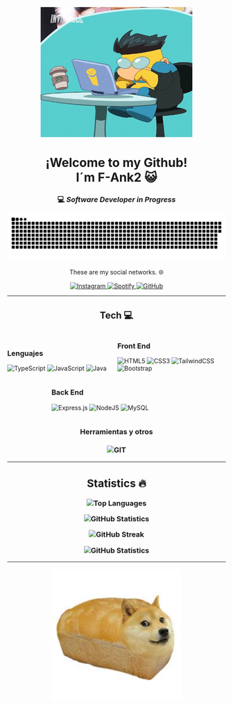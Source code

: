 <div align="center">
  <img src="typing-on-computer-mark-grayson.gif" width="350" height="300">
  <h1> ¡Welcome to my Github! <br/> I´m F-Ank2 😺</h1>
  <h3>💻<em> Software Developer <strong>in Progress</strong></em></h3>
</div>

<p align="center">
 <img width="1000" src="github-snake.svg" alt="snake"/>
</p>

<p align="center">
These are my social networks. 🌐
</p>

<div align="center">
  <a href="https://www.instagram.com/pko.334/">
    <img src="https://img.shields.io/badge/Instagram-%23E4405F.svg?style=for-the-badge&logo=Instagram&logoColor=white" alt="Instagram" width="77" height="30">
  </a>
  <a href="https://open.spotify.com/user/314t6zqeto7cd2aewxouajr34bkq?si=1af6595cba114fd1">
    <img src="https://img.shields.io/badge/Spotify-1ED760?style=for-the-badge&logo=spotify&logoColor=white" alt="Spotify" width="77" height="30">
  </a>
 <a href="https://github.com/F-Ank2">
    <img src="https://img.shields.io/badge/-GitHub-181717?logo=github&logoColor=white" alt="GitHub" width="77" height="30">
  </a>
</div>

---

<h2 align="center">Tech 💻</h3>
<div align="center">

<div style="width: 250px; display: inline-block; text-align: left;">
    <h3>Lenguajes</h3>
  
![TypeScript](https://img.shields.io/badge/typescript-%23007ACC.svg?style=for-the-badge&logo=typescript&logoColor=white) ![JavaScript](https://img.shields.io/badge/javascript-%23323330.svg?style=for-the-badge&logo=javascript&logoColor=%23F7DF1E) ![Java](https://img.shields.io/badge/java-%23ED8B00.svg?style=for-the-badge&logo=java&logoColor=white)
</div>
<div style="width: 250px; display: inline-block; text-align: left;">
    <h3>Front End</h3>
    <!-- Front End -->

![HTML5](https://img.shields.io/badge/html5-%23E34F26.svg?style=for-the-badge&logo=html5&logoColor=white) ![CSS3](https://img.shields.io/badge/css3-%231572B6.svg?style=for-the-badge&logo=css3&logoColor=white) ![TailwindCSS](https://img.shields.io/badge/tailwindcss-%2338B2AC.svg?style=for-the-badge&logo=tailwind-css&logoColor=white) ![Bootstrap](https://img.shields.io/badge/bootstrap-%238511FA.svg?style=for-the-badge&logo=bootstrap&logoColor=white)
  </div>
  
  <div style="width: 300px; display: inline-block; text-align: left;">
    <h3>Back End</h3>
    <!-- Back End -->

![Express.js](https://img.shields.io/badge/Express.js-%23000000.svg?logo=express&logoColor=white&style=for-the-badge) ![NodeJS](https://img.shields.io/badge/node.js-6DA55F?style=for-the-badge&logo=node.js&logoColor=white) ![MySQL](https://img.shields.io/badge/mysql-%2300f.svg?style=for-the-badge&logo=mysql&logoColor=white)
  </div>
<div/>
<div align="center" class="width:300px;">
  <h3>Herramientas y otros<h3/>

![GIT](https://img.shields.io/badge/Git-fc6d26?style=for-the-badge&logo=git&logoColor=white) 

<div/>
  
---
<h2 align="center"> Statistics 🔥</h3>
<p align="center">
  <img src="https://github-readme-stats.vercel.app/api/top-langs/?username=f-ank2&layout=compact&theme=radical&hide_border=true" alt="Top Languages" />
</p>
<p align="center">
  <img src="https://github-readme-stats.vercel.app/api?username=f-ank2&theme=radical&show_icons=true&hide_border=true&rank_icon=github" alt="GitHub Statistics" />
</p>
<p align="center">
  <img src="https://github-readme-streak-stats.herokuapp.com?user=f-ank2&theme=radical&hide_border=true" alt="GitHub Streak" />
</p>
<p align="center">
  <img src="http://github-profile-summary-cards.vercel.app/api/cards/profile-details?username=f-ank2&theme=radical" alt="GitHub Statistics" />


---
<div align="center">
  <img src="/doge.jpeg" alt="Imagen de mi perro" width="300">
</div>
